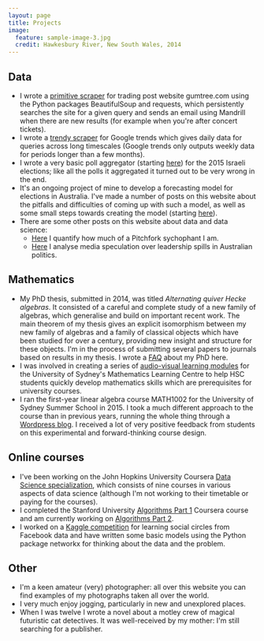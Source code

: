 ```yaml
---
layout: page
title: Projects
image:
  feature: sample-image-3.jpg
  credit: Hawkesbury River, New South Wales, 2014
---
```


## Data

- I wrote a [primitive scraper](https://github.com/clintonboys/gumtree_scraper) for trading post website gumtree.com using the Python packages BeautifulSoup and requests, which persistently searches the site for a given query and sends an email using Mandrill when there are new results (for example when you're after concert tickets). 
- I wrote a [trendy scraper](https://github.com/clintonboys/trendy-scraper) for Google trends which gives daily data for queries across long timescales (Google trends only outputs weekly data for periods longer than a few months).
- I wrote a very basic poll aggregator (starting [here](http://www.clintonboys.com/israel-poll-aggregator-1/)) for the 2015 Israeli elections; like all the polls it aggregated it turned out to be very wrong in the end.  
- It's an ongoing project of mine to develop a forecasting model for elections in Australia. I've made a number of posts on this website about the pitfalls and difficulties of coming up with such a model, as well as some small steps towards creating the model (starting [here](http://www.clintonboys.com/aus-election-model-1/)). 
- There are some other posts on this website about data and data science:
  - [Here](http://www.clintonboys.com/itunes-and-pitchfork/) I quantify how much of a Pitchfork sychophant I am. 
  - [Here](http://www.clintonboys.com/speculation/) I analyse media speculation over leadership spills in Australian politics. 

## Mathematics

- My PhD thesis, submitted in 2014, was titled *Alternating quiver Hecke algebras*. It consisted of a careful and complete study of a new family of algebras, which generalise and build on important recent work. The main theorem of my thesis gives an explicit isomorphism between my new family of algebras and a family of classical objects which have been studied for over a century, providing new insight and structure for these objects. I'm in the process of submitting several papers to journals based on results in my thesis. I wrote a [FAQ](http://www.clintonboys.com/phd-faq/) about my PhD here. 
- I was involved in creating a series of [audio-visual learning modules](http://sydney.edu.au/stuserv/maths_learning_centre/2unit.shtml) for the University of Sydney's Mathematics Learning Centre to help HSC students quickly develop mathematics skills which are prerequisites for university courses.
- I ran the first-year linear algebra course MATH1002 for the University of Sydney Summer School in 2015. I took a much different approach to the course than in previous years, running the whole thing through a [Wordpress blog](http://ss1002.wordpress.com). I received a lot of very positive feedback from students on this experimental and forward-thinking course design.

## Online courses

- I've been working on the John Hopkins University Coursera [Data Science specialization](https://www.coursera.org/specialization/jhudatascience/1), which consists of nine courses in various aspects of data science (although I'm not working to their timetable or paying for the courses).
- I completed the Stanford University [Algorithms Part 1](https://www.coursera.org/course/algo) Coursera course and am currently working on [Algorithms Part 2](https://www.coursera.org/course/algo2).
- I worked on a [Kaggle competition](https://github.com/clintonboys/kaggle_fb_circles) for learning social circles from Facebook data and have written some basic models using the Python package networkx for thinking about the data and the problem.

## Other

- I'm a keen amateur (very) photographer: all over this website you can find examples of my photographs taken all over the world.
- I very much enjoy jogging, particularly in new and unexplored places.
- When I was twelve I wrote a novel about a motley crew of magical futuristic cat detectives. It was well-received by my mother: I'm still searching for a publisher. 